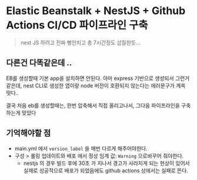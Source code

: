 # Elastic Beanstalk + NestJS + Github Actions CI/CD 파이프라인 구축

> nest JS 하려고 진짜 뻥안치고 총 7시간정도 삽질한듯...

## 다른건 다똑같은데 ..

EB를 생성할때 기본 app을 설치하면 안된다.
아마 express 기반으로 생성되서 그런거같은데, nest CLI로 생성한 앱이랑 node 버전이 호환되지 않는다는 에러문구가 계쏙 떳다..

결국 처음 eb를 생성할때는, 한번 압축해서 직접 올리고나서, 그다음 파이프라인을 구축하는게 맞았다

## 기억해야할 점

- main.yml 에서 `version_label` 을 매번 다르게 해주어야한다.
- 구성 > 롤링 업데이트와 배포 에서 정상 임계 값: `Warning` 으로바꾸어 줘야한다.
  - nestjs 의 경우 빌드 후에 30초 가 지나서 경고가 사라지게 되는 현상이 있어서 실제로 성공적으로 배포가 되었음에도 github actions 상에서는 실패로 뜬다.

